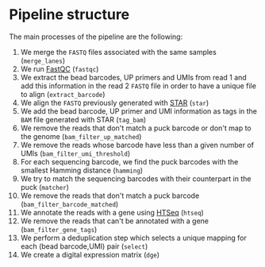 
# Pipeline structure

The main processes of the pipeline are the following:

 1. We merge the `FASTQ` files associated with the same samples (`merge_lanes`)
 2. We run [FastQC](https://www.bioinformatics.babraham.ac.uk/projects/fastqc/) (`fastqc`)
 3. We extract the bead barcodes, UP primers and UMIs from read 1 and add this information in the read 2 `FASTQ` file in order to have a unique file to align (`extract_barcode`)
 4. We align the `FASTQ` previously generated with [STAR](https://github.com/alexdobin/STAR) (`star`)
 5. We add the bead barcode, UP primer and UMI information as tags in the `BAM` file generated with STAR (`tag_bam`)
 6. We remove the reads that don't match a puck barcode or don't map to the genome (`bam_filter_up_matched`)
 7. We remove the reads whose barcode have less than a given number of UMIs (`bam_filter_umi_threshold`)
 8. For each sequencing barcode, we find the puck barcodes with the smallest Hamming distance (`hamming`)
 9. We try to match the sequencing barcodes with their counterpart in the puck (`matcher`)
 10. We remove the reads that don't match a puck barcode (`bam_filter_barcode_matched`)
 11. We annotate the reads with a gene using [HTSeq](https://htseq.readthedocs.io/en/master/) (`htseq`)
 12. We remove the reads that can't be annotated with a gene (`bam_filter_gene_tags`)
 13. We perform a deduplication step which selects a unique mapping for each (bead barcode,UMI) pair (`select`)
 14. We create a digital expression matrix (`dge`)

